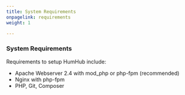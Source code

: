 ```yaml
---
title: System Requirements
onpagelink: requirements
weight: 1

---
```


### System Requirements

Requirements to setup HumHub include:

- Apache Webserver 2.4 with mod_php or php-fpm (recommended)
- Nginx with php-fpm
- PHP, Git, Composer
 
